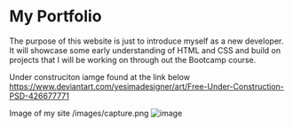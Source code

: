
# My Portfolio

The purpose of this website is just to introduce myself as a new developer.  It will showcase some early understanding of HTML and CSS and build on projects that I will be working on through out the Bootcamp course.


Under construciton iamge found at the link below
https://www.deviantart.com/yesimadesigner/art/Free-Under-Construction-PSD-426677771

Image of my site 
/images/capture.png
![image](https://user-images.githubusercontent.com/118416920/211203094-1ee4613b-011d-4c96-bd5e-af3643eb175f.png)
